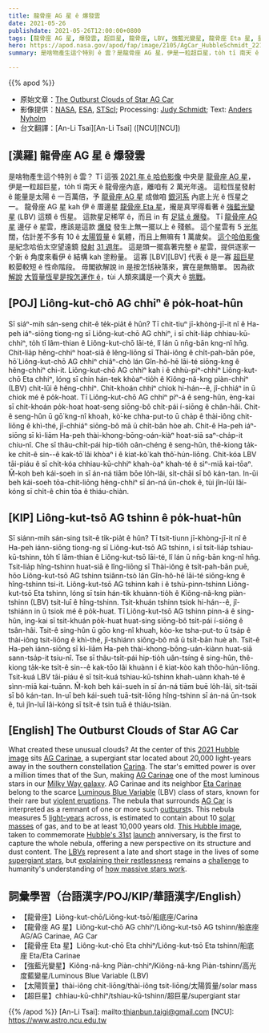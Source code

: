 ```yaml
---
title: 龍骨座 AG 星 ê 爆發雲
date: 2021-05-26
publishdate: 2021-05-26T12:00:00+0800
tags: [龍骨座 AG 星, 爆發雲, 超巨星, 龍骨座, LBV, 強藍光變星, 龍骨座 Eta 星, 星雲, ]
hero: https://apod.nasa.gov/apod/fap/image/2105/AgCar_HubbleSchmidt_2212.jpg
summary: 是啥物產生這个特別 ê 雲？是龍骨座 AG 星，伊是一粒超巨星，to̍h tī 南天 ê 龍骨座內底，離咱有 2 萬光年遠。

---
```


{{% apod %}}

- 原始文章：[The Outburst Clouds of Star AG Car](https://apod.nasa.gov/apod/ap210526.html)
- 影像提供：[NASA](https://www.nasa.gov/), [ESA](http://www.esa.int/), [STScI](https://www.stsci.edu/); Processing: [Judy Schmidt](https://geckzilla.com/); Text: [Anders Nyholm](https://iau.org/administration/membership/individual/19512/)
- 台文翻譯：[An-Li Tsai][An-Li Tsai] ([NCU][NCU])

## [漢羅] 龍骨座 AG 星 ê 爆發雲

是啥物產生這个特別 ê 雲？
Tī 這張 [2021 年 ê 哈伯影像][2021 Hubble image] 中央是 [龍骨座 AG 星][AG Carinae 1]，伊是一粒超巨星，to̍h tī 南天 ê 龍骨座內底，離咱有 2 萬光年遠。
這粒恆星發射 ê 能量是太陽 ê 一百萬倍，予 [龍骨座 AG 星][AG Carinae 2] 成做咱 [銀河系][Milky Way galaxy] 內底上光 ê 恆星之一。
龍骨座 AG 星 kah 伊 ê 厝邊星 [龍骨座 Eta 星][Eta Carinae]，攏是真罕得看著 ê [強藍光變星][Luminous Blue Variable] (LBV) 這類 ê 恆星。
這款星足稀罕 ê，而且 in 有 [足猛 ê 爆發][violent eruptions]。
Tī [龍骨座 AG 星][AG Car] 邊仔 ê 星雲，應該是這款 [爆發][outburst] 發生上無一擺以上 ê 殘骸。
這个星雲有 5 [光年][light-years] 闊，估計差不多有 10 ê [太陽質量][solar masses] ê 氣體，而且上無嘛有 1 萬歲矣。
[這个哈伯影像][This Hubble image] 是紀念哈伯太空望遠鏡 [發射][launch] [31 週年][Hubble's 31st]。
這是頭一擺翕著完整 ê 星雲，提供逐家一个新 ê 角度來看伊 ê 結構 kah 塗粉量。
這寡 [LBV][LBV] 代表 ê 是一寡 [超巨星][supergiant stars] 較晏較短 ê 性命階段。
毋閣欲解說 in 是按怎恬袂落來，實在是無簡單。
因為欲 [解說][explaining their restlessness] [大質量恆星是按怎運作 ê][how massive stars work]，tùi 人類來講是一个真大 ê [挑戰][challenge]。


## [POJ] Liông-kut-chō AG chhiⁿ ê po̍k-hoat-hûn

Sī siáⁿ-mih sán-seng chit-ê te̍k-pia̍t ê hûn?
Tī chit-tiuⁿ jī-khòng-jī-it nî ê Ha-peh iáⁿ-siōng tiong-ng sī Liông-kut-chō AG chhiⁿ, i sī chi̍t-lia̍p chhiau-kū-chhiⁿ, to̍h tī lâm-thian ê Liông-kut-chō lāi-té, lî lán ū nn̄g-bān kng-nî hn̄g.
Chit-lia̍p hêng-chhiⁿ hoat-siā ê lêng-liōng sī Thài-iông ê chi̍t-pah-bān pōe, hō͘ Liông-kut-chō AG chhiⁿ chiâⁿ-chò lán Gîn-hô-hē lāi-té siōng-kng ê hêng-chhiⁿ chi-it.
Liông-kut-chō AG chhiⁿ kah i ê chhù-piⁿ-chhiⁿ Liông-kut-chō Eta chhiⁿ, lóng sī chin hán-tek khòaⁿ-tio̍h ê Kiông-nâ-kng piàn-chhiⁿ (LBV) chit-lūi ê hêng-chhiⁿ.
Chit-khoán chhiⁿ chiok hi-hán--ê, jî-chhiáⁿ in ū chiok mé ê po̍k-hoat.
Tī Liông-kut-chō AG chhiⁿ piⁿ-á ê seng-hûn, èng-kai sī chit-khoán po̍k-hoat hoat-seng siōng-bô chi̍t-pái í-siōng ê chân-hâi.
Chit-ê seng-hûn ū gō͘ kng-nî khoah, kò͘-ke chha-put-to ū cha̍p ê thài-iông chit-liōng ê khì-thé, jî-chhiáⁿ siōng-bô mā ū chi̍t-bān hòe ah.
Chit-ê Ha-peh iáⁿ-siōng sī kì-liām Ha-peh thài-khong-bōng-oán-kiàⁿ hoat-siā saⁿ-cha̍p-it chiu-nî.
Che sī thâu-chi̍t-pái hip-tio̍h oân-chéng ê seng-hûn, thê-kiong ta̍k-ke chi̍t-ê sin--ê kak-tō͘ lâi khòaⁿ i ê kiat-kò͘ kah thô͘-hún-liōng.
Chit-kóa LBV tāi-piáu ê sī chi̍t-kóa chhiau-kū-chhiⁿ khah-òaⁿ khah-té ê sìⁿ-miā kai-tōaⁿ.
M̄-koh beh kái-soeh in sī án-ná tiām bōe lo̍h-lâi, si̍t-chāi sī bô kán-tan.
In-ūi beh kái-soeh tōa-chit-liōng hêng-chhiⁿ sī án-ná ūn-chok ê, tùi jîn-lūi lâi-kóng sī chi̍t-ê chin tōa ê thiáu-chiàn.



## [KIP] Liông-kut-tsō AG tshinn ê po̍k-huat-hûn

Sī siánn-mih sán-sing tsit-ê ti̍k-pia̍t ê hûn?
Tī tsit-tiunn jī-khòng-jī-it nî ê Ha-peh iánn-siōng tiong-ng sī Liông-kut-tsō AG tshinn, i sī tsi̍t-lia̍p tshiau-kū-tshinn, to̍h tī lâm-thian ê Liông-kut-tsō lāi-té, lî lán ū nn̄g-bān kng-nî hn̄g.
Tsit-lia̍p hîng-tshinn huat-siā ê lîng-liōng sī Thài-iông ê tsi̍t-pah-bān puē, hōo Liông-kut-tsō AG tshinn tsiânn-tsò lán Gîn-hô-hē lāi-té siōng-kng ê hîng-tshinn tsi-it.
Liông-kut-tsō AG tshinn kah i ê tshù-pinn-tshinn Liông-kut-tsō Eta tshinn, lóng sī tsin hán-tik khuànn-tio̍h ê Kiông-nâ-kng piàn-tshinn (LBV) tsit-luī ê hîng-tshinn.
Tsit-khuán tshinn tsiok hi-hán--ê, jî-tshiánn in ū tsiok mé ê po̍k-huat.
Tī Liông-kut-tsō AG tshinn pinn-á ê sing-hûn, ìng-kai sī tsit-khuán po̍k-huat huat-sing siōng-bô tsi̍t-pái í-siōng ê tsân-hâi.
Tsit-ê sing-hûn ū gōo kng-nî khuah, kòo-ke tsha-put-to ū tsa̍p ê thài-iông tsit-liōng ê khì-thé, jî-tshiánn siōng-bô mā ū tsi̍t-bān huè ah.
Tsit-ê Ha-peh iánn-siōng sī kì-liām Ha-peh thài-khong-bōng-uán-kiànn huat-siā sann-tsa̍p-it tsiu-nî.
Tse sī thâu-tsi̍t-pái hip-tio̍h uân-tsíng ê sing-hûn, thê-kiong ta̍k-ke tsi̍t-ê sin--ê kak-tōo lâi khuànn i ê kiat-kòo kah thôo-hún-liōng.
Tsit-kuá LBV tāi-piáu ê sī tsi̍t-kuá tshiau-kū-tshinn khah-uànn khah-té ê sìnn-miā kai-tuānn.
M̄-koh beh kái-sueh in sī án-ná tiām buē lo̍h-lâi, si̍t-tsāi sī bô kán-tan.
In-uī beh kái-sueh tuā-tsit-liōng hîng-tshinn sī án-ná ūn-tsok ê, tuì jîn-luī lâi-kóng sī tsi̍t-ê tsin tuā ê thiáu-tsiàn.



## [English] The Outburst Clouds of Star AG Car

What created these unusual clouds? At the center of this [2021 Hubble image][2021 Hubble image] sits [AG Carinae][AG Carinae 1], a supergiant star located about 20,000 light-years away in the southern constellation [Carina][Carina].
The star's emitted power is over a million times that of the Sun, making [AG Carinae][AG Carinae 2] one of the most luminous stars in our [Milky Way galaxy][Milky Way galaxy].
AG Carinae and its neighbor [Eta Carinae][Eta Carinae] belong to the scarce [Luminous Blue Variable][Luminous Blue Variable] (LBV) class of stars, known for their rare but [violent eruptions][violent eruptions].
The nebula that surrounds [AG Car][AG Car] is interpreted as a remnant of one or more such [outburst][outburst]s.
This nebula measures 5 [light-years][light-years] across, is estimated to contain about 10 [solar masses][solar masses] of gas, and to be at least 10,000 years old.
[This Hubble image][This Hubble image], taken to commemorate [Hubble's 31st][Hubble's 31st] [launch][launch] anniversary, is the first to capture the whole nebula, offering a new perspective on its structure and dust content.
The [LBVs][LBVs] represent a late and short stage in the lives of some [supergiant stars][supergiant stars], but [explaining their restlessness][explaining their restlessness] remains a [challenge][challenge] to humanity's understanding of [how massive stars work][how massive stars work].

## 詞彙學習（台語漢字/POJ/KIP/華語漢字/English）

- 【龍骨座】Liông-kut-chō/Liông-kut-tsō/船底座/Carina
- 【龍骨座 AG 星】Liông-kut-chō AG chhiⁿ/Liông-kut-tsō AG tshinn/船底座 AG/AG Carinae, AG Car
- 【龍骨座 Eta 星】Liông-kut-chō Eta chhiⁿ/Liông-kut-tsō Eta tshinn/船底座 Eta/Eta Carinae
- 【強藍光變星】Kiông-nâ-kng Piàn-chhiⁿ/Kiông-nâ-kng Piàn-tshinn/高光度藍變星/Luminous Blue Variable (LBV)
- 【太陽質量】thài-iông chit-liōng/thài-iông tsit-liōng/太陽質量/solar mass
- 【超巨星】chhiau-kū-chhiⁿ/tshiau-kū-tshinn/超巨星/supergiant star


{{% /apod %}}
[An-Li Tsai]: mailto:thianbun.taigi@gmail.com
[NCU]: https://www.astro.ncu.edu.tw

[copyright]: https://apod.nasa.gov/apod/fap/lib/about_apod.html#srapply

[2021 Hubble image]:https://hubblesite.org/contents/news-releases/2021/news-2021-017
[AG Carinae 1]:https://en.wikipedia.org/wiki/AG_Carinae
[Carina]:http://stars.astro.illinois.edu/sow/car-p.html
[AG Carinae 2]:https://esahubble.org/images/potw1439a/
[Milky Way galaxy]:http://www.atlasoftheuniverse.com/galaxy.html
[Eta Carinae]:https://apod.nasa.gov/apod/ap190220.html
[Luminous Blue Variable]:https://en.wikipedia.org/wiki/Luminous_blue_variable
[violent eruptions]:http://etacar.umn.edu/etainfo/history/
[AG Car]:https://stsci-opo.org/STScI-01F3TM6S205C081QEV3EEPVRAA.mp4
[outburst]:https://apod.nasa.gov/apod/ap200311.html
[light-years]:https://spaceplace.nasa.gov/light-year/en/
[solar masses]:https://solarsystem.nasa.gov/solar-system/sun/overview/
[This Hubble image]:https://www.flickr.com/photos/geckzilla/51154318699/
[Hubble's 31st]:https://esahubble.org/projects/Hubble31/
[launch]:https://youtu.be/MbwMM7y7qMw
[LBVs]:https://arxiv.org/abs/2009.03144
[supergiant stars]:https://en.wikipedia.org/wiki/Supergiant_star
[explaining their restlessness]:https://www.news.ucsb.edu/2018/019169/notorious-lumnious-blue-variable-stars
[challenge]:https://image.shutterstock.com/image-photo/grey-mongrel-cat-lies-next-260nw-1722677581.jpg
[how massive stars work]:https://en.wikipedia.org/wiki/Stellar_evolution#Massive_stars
